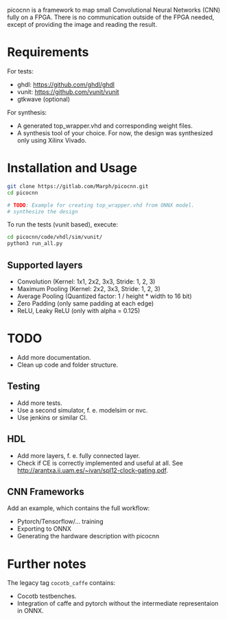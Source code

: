 picocnn is a framework to map small Convolutional Neural Networks (CNN) fully on a FPGA. There is no communication outside of the FPGA needed, except of providing the image and reading the result.

# Requirements

For tests:
- ghdl: https://github.com/ghdl/ghdl
- vunit: https://github.com/vunit/vunit
- gtkwave (optional)

For synthesis:
- A generated top_wrapper.vhd and corresponding weight files.
- A synthesis tool of your choice. For now, the design was synthesized only using Xilinx Vivado.

# Installation and Usage

```bash
git clone https://gitlab.com/Marph/picocnn.git
cd picocnn

# TODO: Example for creating top_wrapper.vhd from ONNX model.
# synthesize the design
```

To run the tests (vunit based), execute:
```bash
cd picocnn/code/vhdl/sim/vunit/
python3 run_all.py
```

## Supported layers

- Convolution (Kernel: 1x1, 2x2, 3x3, Stride: 1, 2, 3)
- Maximum Pooling (Kernel: 2x2, 3x3, Stride: 1, 2, 3)
- Average Pooling (Quantized factor: 1 / height * width to 16 bit)
- Zero Padding (only same padding at each edge)
- ReLU, Leaky ReLU (only with alpha = 0.125)

# TODO

- Add more documentation.
- Clean up code and folder structure.

## Testing
- Add more tests.
- Use a second simulator, f. e. modelsim or nvc.
- Use jenkins or similar CI.

## HDL
- Add more layers, f. e. fully connected layer.
- Check if CE is correctly implemented and useful at all. See http://arantxa.ii.uam.es/~ivan/spl12-clock-gating.pdf.

## CNN Frameworks
Add an example, which contains the full workflow:
- Pytorch/Tensorflow/... training
- Exporting to ONNX
- Generating the hardware description with picocnn

# Further notes

The legacy tag `cocotb_caffe` contains:
- Cocotb testbenches.
- Integration of caffe and pytorch without the intermediate representaion in ONNX.